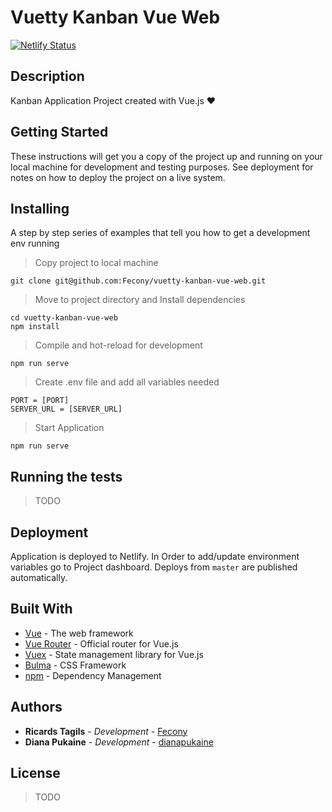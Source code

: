 # Vuetty Kanban Vue Web

[![Netlify Status](https://api.netlify.com/api/v1/badges/62d41172-c196-4c68-873c-afc469701b6b/deploy-status)](https://app.netlify.com/sites/quirky-lumiere-7d10cf/deploys)

## Description

Kanban Application Project created with Vue.js ❤️

## Getting Started

These instructions will get you a copy of the project up and running on your local machine for development and testing purposes. See deployment for notes on how to deploy the project on a live system.

## Installing

A step by step series of examples that tell you how to get a development env running

> Copy project to local machine

```
git clone git@github.com:Fecony/vuetty-kanban-vue-web.git
```

> Move to project directory and Install dependencies

```
cd vuetty-kanban-vue-web
npm install
```

> Compile and hot-reload for development

```
npm run serve
```

> Create .env file and add all variables needed

```
PORT = [PORT]
SERVER_URL = [SERVER_URL]
```

> Start Application

```
npm run serve
```

## Running the tests

> TODO

## Deployment

Application is deployed to Netlify. In Order to add/update environment variables go to Project dashboard.
Deploys from `master` are published automatically.

## Built With

- [Vue](https://vuejs.org/) - The web framework
- [Vue Router](https://router.vuejs.org/) - Official router for Vue.js
- [Vuex](https://vuex.vuejs.org/) - State management library for Vue.js
- [Bulma](https://bulma.io/) - CSS Framework
- [npm](https://www.npmjs.com/) - Dependency Management

## Authors

- **Ricards Tagils** - _Development_ - [Fecony](https://github.com/Fecony)
- **Diana Pukaine** - _Development_ - [dianapukaine](https://github.com/dianapukaine)

## License

> TODO

